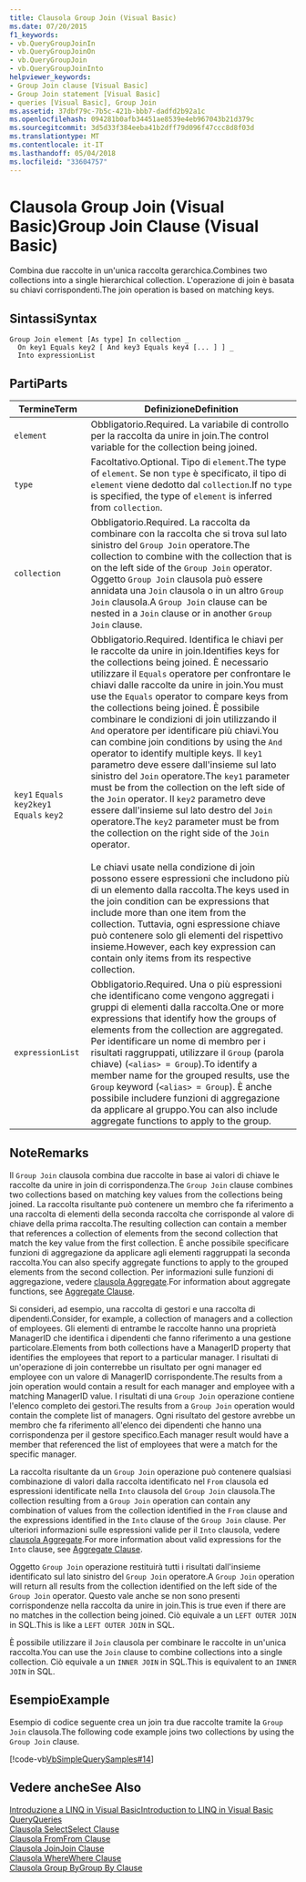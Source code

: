 ```yaml
---
title: Clausola Group Join (Visual Basic)
ms.date: 07/20/2015
f1_keywords:
- vb.QueryGroupJoinIn
- vb.QueryGroupJoinOn
- vb.QueryGroupJoin
- vb.QueryGroupJoinInto
helpviewer_keywords:
- Group Join clause [Visual Basic]
- Group Join statement [Visual Basic]
- queries [Visual Basic], Group Join
ms.assetid: 37dbf79c-7b5c-421b-bbb7-dadfd2b92a1c
ms.openlocfilehash: 094281b0afb34451ae8539e4eb967043b21d379c
ms.sourcegitcommit: 3d5d33f384eeba41b2dff79d096f47ccc8d8f03d
ms.translationtype: MT
ms.contentlocale: it-IT
ms.lasthandoff: 05/04/2018
ms.locfileid: "33604757"
---
```

# <a name="group-join-clause-visual-basic"></a><span data-ttu-id="edba3-102">Clausola Group Join (Visual Basic)</span><span class="sxs-lookup"><span data-stu-id="edba3-102">Group Join Clause (Visual Basic)</span></span>
<span data-ttu-id="edba3-103">Combina due raccolte in un'unica raccolta gerarchica.</span><span class="sxs-lookup"><span data-stu-id="edba3-103">Combines two collections into a single hierarchical collection.</span></span> <span data-ttu-id="edba3-104">L'operazione di join è basata su chiavi corrispondenti.</span><span class="sxs-lookup"><span data-stu-id="edba3-104">The join operation is based on matching keys.</span></span>  
  
## <a name="syntax"></a><span data-ttu-id="edba3-105">Sintassi</span><span class="sxs-lookup"><span data-stu-id="edba3-105">Syntax</span></span>  
  
```  
Group Join element [As type] In collection _  
  On key1 Equals key2 [ And key3 Equals key4 [... ] ] _  
  Into expressionList  
```  
  
## <a name="parts"></a><span data-ttu-id="edba3-106">Parti</span><span class="sxs-lookup"><span data-stu-id="edba3-106">Parts</span></span>  
  
|<span data-ttu-id="edba3-107">Termine</span><span class="sxs-lookup"><span data-stu-id="edba3-107">Term</span></span>|<span data-ttu-id="edba3-108">Definizione</span><span class="sxs-lookup"><span data-stu-id="edba3-108">Definition</span></span>|  
|---|---|  
|`element`|<span data-ttu-id="edba3-109">Obbligatorio.</span><span class="sxs-lookup"><span data-stu-id="edba3-109">Required.</span></span> <span data-ttu-id="edba3-110">La variabile di controllo per la raccolta da unire in join.</span><span class="sxs-lookup"><span data-stu-id="edba3-110">The control variable for the collection being joined.</span></span>|  
|`type`|<span data-ttu-id="edba3-111">Facoltativo.</span><span class="sxs-lookup"><span data-stu-id="edba3-111">Optional.</span></span> <span data-ttu-id="edba3-112">Tipo di `element`.</span><span class="sxs-lookup"><span data-stu-id="edba3-112">The type of `element`.</span></span> <span data-ttu-id="edba3-113">Se non `type` è specificato, il tipo di `element` viene dedotto dal `collection`.</span><span class="sxs-lookup"><span data-stu-id="edba3-113">If no `type` is specified, the type of `element` is inferred from `collection`.</span></span>|  
|`collection`|<span data-ttu-id="edba3-114">Obbligatorio.</span><span class="sxs-lookup"><span data-stu-id="edba3-114">Required.</span></span> <span data-ttu-id="edba3-115">La raccolta da combinare con la raccolta che si trova sul lato sinistro del `Group Join` operatore.</span><span class="sxs-lookup"><span data-stu-id="edba3-115">The collection to combine with the collection that is on the left side of the `Group Join` operator.</span></span> <span data-ttu-id="edba3-116">Oggetto `Group Join` clausola può essere annidata una `Join` clausola o in un altro `Group Join` clausola.</span><span class="sxs-lookup"><span data-stu-id="edba3-116">A `Group Join` clause can be nested in a `Join` clause or in another `Group Join` clause.</span></span>|  
|<span data-ttu-id="edba3-117">`key1` `Equals` `key2`</span><span class="sxs-lookup"><span data-stu-id="edba3-117">`key1` `Equals` `key2`</span></span>|<span data-ttu-id="edba3-118">Obbligatorio.</span><span class="sxs-lookup"><span data-stu-id="edba3-118">Required.</span></span> <span data-ttu-id="edba3-119">Identifica le chiavi per le raccolte da unire in join.</span><span class="sxs-lookup"><span data-stu-id="edba3-119">Identifies keys for the collections being joined.</span></span> <span data-ttu-id="edba3-120">È necessario utilizzare il `Equals` operatore per confrontare le chiavi dalle raccolte da unire in join.</span><span class="sxs-lookup"><span data-stu-id="edba3-120">You must use the `Equals` operator to compare keys from the collections being joined.</span></span> <span data-ttu-id="edba3-121">È possibile combinare le condizioni di join utilizzando il `And` operatore per identificare più chiavi.</span><span class="sxs-lookup"><span data-stu-id="edba3-121">You can combine join conditions by using the `And` operator to identify multiple keys.</span></span> <span data-ttu-id="edba3-122">Il `key1` parametro deve essere dall'insieme sul lato sinistro del `Join` operatore.</span><span class="sxs-lookup"><span data-stu-id="edba3-122">The `key1` parameter must be from the collection on the left side of the `Join` operator.</span></span> <span data-ttu-id="edba3-123">Il `key2` parametro deve essere dall'insieme sul lato destro del `Join` operatore.</span><span class="sxs-lookup"><span data-stu-id="edba3-123">The `key2` parameter must be from the collection on the right side of the `Join` operator.</span></span><br /><br /> <span data-ttu-id="edba3-124">Le chiavi usate nella condizione di join possono essere espressioni che includono più di un elemento dalla raccolta.</span><span class="sxs-lookup"><span data-stu-id="edba3-124">The keys used in the join condition can be expressions that include more than one item from the collection.</span></span> <span data-ttu-id="edba3-125">Tuttavia, ogni espressione chiave può contenere solo gli elementi del rispettivo insieme.</span><span class="sxs-lookup"><span data-stu-id="edba3-125">However, each key expression can contain only items from its respective collection.</span></span>|  
|`expressionList`|<span data-ttu-id="edba3-126">Obbligatorio.</span><span class="sxs-lookup"><span data-stu-id="edba3-126">Required.</span></span> <span data-ttu-id="edba3-127">Una o più espressioni che identificano come vengono aggregati i gruppi di elementi dalla raccolta.</span><span class="sxs-lookup"><span data-stu-id="edba3-127">One or more expressions that identify how the groups of elements from the collection are aggregated.</span></span> <span data-ttu-id="edba3-128">Per identificare un nome di membro per i risultati raggruppati, utilizzare il `Group` (parola chiave) (`<alias> = Group`).</span><span class="sxs-lookup"><span data-stu-id="edba3-128">To identify a member name for the grouped results, use the `Group` keyword (`<alias> = Group`).</span></span> <span data-ttu-id="edba3-129">È anche possibile includere funzioni di aggregazione da applicare al gruppo.</span><span class="sxs-lookup"><span data-stu-id="edba3-129">You can also include aggregate functions to apply to the group.</span></span>|  
  
## <a name="remarks"></a><span data-ttu-id="edba3-130">Note</span><span class="sxs-lookup"><span data-stu-id="edba3-130">Remarks</span></span>  
 <span data-ttu-id="edba3-131">Il `Group Join` clausola combina due raccolte in base ai valori di chiave le raccolte da unire in join di corrispondenza.</span><span class="sxs-lookup"><span data-stu-id="edba3-131">The `Group Join` clause combines two collections based on matching key values from the collections being joined.</span></span> <span data-ttu-id="edba3-132">La raccolta risultante può contenere un membro che fa riferimento a una raccolta di elementi della seconda raccolta che corrisponde al valore di chiave della prima raccolta.</span><span class="sxs-lookup"><span data-stu-id="edba3-132">The resulting collection can contain a member that references a collection of elements from the second collection that match the key value from the first collection.</span></span> <span data-ttu-id="edba3-133">È anche possibile specificare funzioni di aggregazione da applicare agli elementi raggruppati la seconda raccolta.</span><span class="sxs-lookup"><span data-stu-id="edba3-133">You can also specify aggregate functions to apply to the grouped elements from the second collection.</span></span> <span data-ttu-id="edba3-134">Per informazioni sulle funzioni di aggregazione, vedere [clausola Aggregate](../../../visual-basic/language-reference/queries/aggregate-clause.md).</span><span class="sxs-lookup"><span data-stu-id="edba3-134">For information about aggregate functions, see [Aggregate Clause](../../../visual-basic/language-reference/queries/aggregate-clause.md).</span></span>  
  
 <span data-ttu-id="edba3-135">Si consideri, ad esempio, una raccolta di gestori e una raccolta di dipendenti.</span><span class="sxs-lookup"><span data-stu-id="edba3-135">Consider, for example, a collection of managers and a collection of employees.</span></span> <span data-ttu-id="edba3-136">Gli elementi di entrambe le raccolte hanno una proprietà ManagerID che identifica i dipendenti che fanno riferimento a una gestione particolare.</span><span class="sxs-lookup"><span data-stu-id="edba3-136">Elements from both collections have a ManagerID property that identifies the employees that report to a particular manager.</span></span> <span data-ttu-id="edba3-137">I risultati di un'operazione di join conterrebbe un risultato per ogni manager ed employee con un valore di ManagerID corrispondente.</span><span class="sxs-lookup"><span data-stu-id="edba3-137">The results from a join operation would contain a result for each manager and employee with a matching ManagerID value.</span></span> <span data-ttu-id="edba3-138">I risultati di una `Group Join` operazione contiene l'elenco completo dei gestori.</span><span class="sxs-lookup"><span data-stu-id="edba3-138">The results from a `Group Join` operation would contain the complete list of managers.</span></span> <span data-ttu-id="edba3-139">Ogni risultato del gestore avrebbe un membro che fa riferimento all'elenco dei dipendenti che hanno una corrispondenza per il gestore specifico.</span><span class="sxs-lookup"><span data-stu-id="edba3-139">Each manager result would have a member that referenced the list of employees that were a match for the specific manager.</span></span>  
  
 <span data-ttu-id="edba3-140">La raccolta risultante da un `Group Join` operazione può contenere qualsiasi combinazione di valori dalla raccolta identificato nel `From` clausola ed espressioni identificate nella `Into` clausola del `Group Join` clausola.</span><span class="sxs-lookup"><span data-stu-id="edba3-140">The collection resulting from a `Group Join` operation can contain any combination of values from the collection identified in the `From` clause and the expressions identified in the `Into` clause of the `Group Join` clause.</span></span> <span data-ttu-id="edba3-141">Per ulteriori informazioni sulle espressioni valide per il `Into` clausola, vedere [clausola Aggregate](../../../visual-basic/language-reference/queries/aggregate-clause.md).</span><span class="sxs-lookup"><span data-stu-id="edba3-141">For more information about valid expressions for the `Into` clause, see [Aggregate Clause](../../../visual-basic/language-reference/queries/aggregate-clause.md).</span></span>  
  
 <span data-ttu-id="edba3-142">Oggetto `Group Join` operazione restituirà tutti i risultati dall'insieme identificato sul lato sinistro del `Group Join` operatore.</span><span class="sxs-lookup"><span data-stu-id="edba3-142">A `Group Join` operation will return all results from the collection identified on the left side of the `Group Join` operator.</span></span> <span data-ttu-id="edba3-143">Questo vale anche se non sono presenti corrispondenze nella raccolta da unire in join.</span><span class="sxs-lookup"><span data-stu-id="edba3-143">This is true even if there are no matches in the collection being joined.</span></span> <span data-ttu-id="edba3-144">Ciò equivale a un `LEFT OUTER JOIN` in SQL.</span><span class="sxs-lookup"><span data-stu-id="edba3-144">This is like a `LEFT OUTER JOIN` in SQL.</span></span>  
  
 <span data-ttu-id="edba3-145">È possibile utilizzare il `Join` clausola per combinare le raccolte in un'unica raccolta.</span><span class="sxs-lookup"><span data-stu-id="edba3-145">You can use the `Join` clause to combine collections into a single collection.</span></span> <span data-ttu-id="edba3-146">Ciò equivale a un `INNER JOIN` in SQL.</span><span class="sxs-lookup"><span data-stu-id="edba3-146">This is equivalent to an `INNER JOIN` in SQL.</span></span>  
  
## <a name="example"></a><span data-ttu-id="edba3-147">Esempio</span><span class="sxs-lookup"><span data-stu-id="edba3-147">Example</span></span>  
 <span data-ttu-id="edba3-148">Esempio di codice seguente crea un join tra due raccolte tramite la `Group Join` clausola.</span><span class="sxs-lookup"><span data-stu-id="edba3-148">The following code example joins two collections by using the `Group Join` clause.</span></span>  
  
 [!code-vb[VbSimpleQuerySamples#14](../../../visual-basic/language-reference/queries/codesnippet/VisualBasic/group-join-clause_1.vb)]  
  
## <a name="see-also"></a><span data-ttu-id="edba3-149">Vedere anche</span><span class="sxs-lookup"><span data-stu-id="edba3-149">See Also</span></span>  
 [<span data-ttu-id="edba3-150">Introduzione a LINQ in Visual Basic</span><span class="sxs-lookup"><span data-stu-id="edba3-150">Introduction to LINQ in Visual Basic</span></span>](../../../visual-basic/programming-guide/language-features/linq/introduction-to-linq.md)  
 [<span data-ttu-id="edba3-151">Query</span><span class="sxs-lookup"><span data-stu-id="edba3-151">Queries</span></span>](../../../visual-basic/language-reference/queries/queries.md)  
 [<span data-ttu-id="edba3-152">Clausola Select</span><span class="sxs-lookup"><span data-stu-id="edba3-152">Select Clause</span></span>](../../../visual-basic/language-reference/queries/select-clause.md)  
 [<span data-ttu-id="edba3-153">Clausola From</span><span class="sxs-lookup"><span data-stu-id="edba3-153">From Clause</span></span>](../../../visual-basic/language-reference/queries/from-clause.md)  
 [<span data-ttu-id="edba3-154">Clausola Join</span><span class="sxs-lookup"><span data-stu-id="edba3-154">Join Clause</span></span>](../../../visual-basic/language-reference/queries/join-clause.md)  
 [<span data-ttu-id="edba3-155">Clausola Where</span><span class="sxs-lookup"><span data-stu-id="edba3-155">Where Clause</span></span>](../../../visual-basic/language-reference/queries/where-clause.md)  
 [<span data-ttu-id="edba3-156">Clausola Group By</span><span class="sxs-lookup"><span data-stu-id="edba3-156">Group By Clause</span></span>](../../../visual-basic/language-reference/queries/group-by-clause.md)
